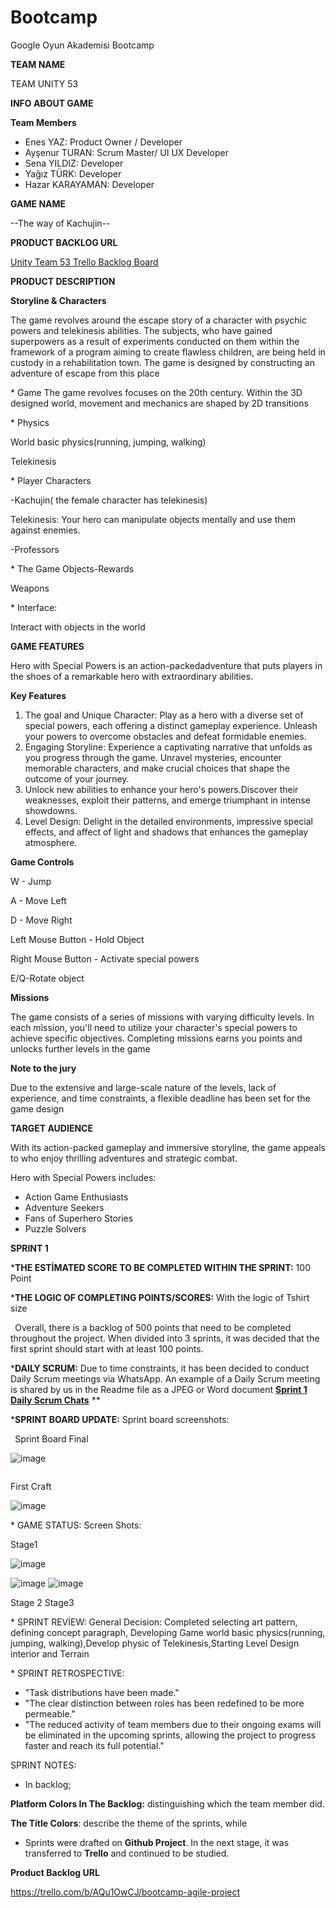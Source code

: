 # Bootcamp
Google Oyun Akademisi Bootcamp

**TEAM NAME**

TEAM UNITY 53

**INFO ABOUT GAME**

**Team Members**

- Enes YAZ: Product Owner / Developer
- Ayşenur TURAN: Scrum Master/ UI UX Developer
- Sena YILDIZ: Developer
- Yağız TÜRK: Developer
- Hazar KARAYAMAN: Developer

**GAME NAME**

--The way of Kachujin--

**PRODUCT BACKLOG URL**

[Unity Team 53 Trello Backlog Board](https://trello.com/invite/b/AQu1OwCJ/ATTIe6b4f87c6d59c3e73914049904d297623D346181/bootcamp-agile-project)

**PRODUCT DESCRIPTION**

**Storyline & Characters**

The game revolves around the escape story of a character with psychic powers and telekinesis abilities. The subjects, who have gained superpowers as a result of experiments conducted on them within the framework of a program aiming to create flawless children, are being held in custody in a rehabilitation town. The game is designed by constructing an adventure of escape from this place 

\* Game The game revolves focuses on the 20th century. Within the 3D designed world, movement and mechanics are shaped by 2D transitions 

\* Physics 

World basic physics(running, jumping, walking) 

Telekinesis

\* Player Characters

-Kachujin( the female character has telekinesis)

Telekinesis: Your hero can manipulate objects mentally and use them against enemies.

-Professors

\* The Game Objects-Rewards 

Weapons

\* Interface: 

Interact with objects in the world

**GAME FEATURES**

Hero with Special Powers is an action-packedadventure that puts players in the shoes of a remarkable hero with extraordinary abilities.

**Key Features**

1. The goal and Unique Character: Play as a hero with a diverse set of special powers, each offering a distinct gameplay experience. Unleash your powers to overcome obstacles and defeat formidable enemies.
1. Engaging Storyline: Experience a captivating narrative that unfolds as you progress through the game. Unravel mysteries, encounter memorable characters, and make crucial choices that shape the outcome of your journey.
1. Unlock new abilities to enhance your hero's powers.Discover their weaknesses, exploit their patterns, and emerge triumphant in intense showdowns.
1. Level Design: Delight in the detailed environments, impressive special effects, and affect of light and shadows that enhances the gameplay atmosphere.

**Game Controls**

W - Jump

A - Move Left

D - Move Right

Left Mouse Button - Hold Object 

Right Mouse Button - Activate special powers

E/Q-Rotate object 

**Missions**

The game consists of a series of missions with varying difficulty levels. In each mission, you'll need to utilize your character's special powers to achieve specific objectives. Completing missions earns you points and unlocks further levels in the game

**Note to the jury**	

Due to the extensive and large-scale nature of the levels, lack of experience, and time constraints, a flexible deadline has been set for the game design

**TARGET AUDIENCE**

With its action-packed gameplay and immersive storyline, the game appeals to   who enjoy thrilling adventures and strategic combat.

Hero with Special Powers includes:

- Action Game Enthusiasts
- Adventure Seekers
- Fans of Superhero Stories
- Puzzle Solvers


**SPRINT 1**

\***THE ESTİMATED SCORE TO BE COMPLETED WITHIN THE SPRINT:** 100 Point

\***THE LOGIC OF COMPLETING POINTS/SCORES:** With the logic of Tshirt size

` `Overall, there is a backlog of 500 points that need to be completed throughout the project. When divided into 3 sprints, it was decided that the first sprint should start with at least 100 points.

\***DAILY SCRUM:** Due to time constraints, it has been decided to conduct Daily Scrum meetings via WhatsApp. An example of a Daily Scrum meeting is shared by us in the Readme file as a JPEG or Word document [**Sprint 1 Daily Scrum Chats**](Sprint%201/Daily%20Scrum.docx)
**


\***SPRINT BOARD UPDATE:** Sprint board screenshots: 

` `Sprint Board Final

![image](https://github.com/Senayldz/Bootcamp/assets/120721647/bd0e512a-053b-449d-a593-55fce6756cef)


`                                                                                         `First Craft

![image](https://github.com/Senayldz/Bootcamp/assets/120721647/618a12ae-eb58-4fe9-a56d-b7a39b0dd5f8)


\* GAME STATUS: Screen Shots:  

Stage1

![image](https://github.com/Senayldz/Bootcamp/assets/120721647/1f385051-ccf1-4ed8-85ed-a6b401de5483)


![image](https://github.com/Senayldz/Bootcamp/assets/120721647/e987b648-d95f-4512-aac7-b8ac6bfa5673)
   ![image](https://github.com/Senayldz/Bootcamp/assets/120721647/4c082802-ab78-4ea4-b2f2-0af9da0ca05a)


Stage 2                                                                                          Stage3


\* SPRINT REVİEW: General Decision: Completed selecting art pattern, defining concept paragraph, Developing Game world basic physics(running, jumping, walking),Develop physic of Telekinesis,Starting Level Design interior and Terrain

\* SPRINT RETROSPECTIVE:

- "Task distributions have been made."
- "The clear distinction between roles has been redefined to be more permeable."
- "The reduced activity of team members due to their ongoing exams will be eliminated in the upcoming sprints, allowing the project to progress faster and reach its full potential."

SPRINT NOTES:

- In backlog;

**Platform Colors In The Backlog:** distinguishing which the team member did.

**The Title Colors**: describe the theme of the sprints, while

- Sprints were drafted on **Github Project**. In the next stage, it was transferred to **Trello** and continued to be studied.

**Product Backlog URL**

https://trello.com/b/AQu1OwCJ/bootcamp-agile-project
